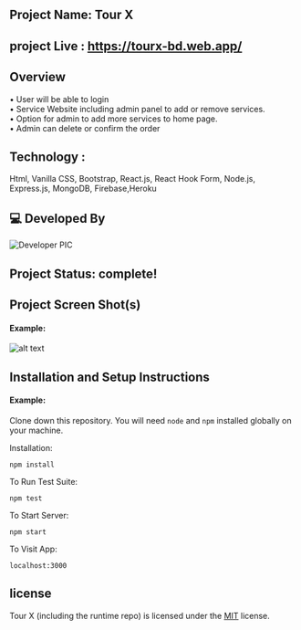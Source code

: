 ## Project Name: Tour X

## project Live : https://tourx-bd.web.app/

## Overview

• User will be able to login</br>
• Service Website including admin panel to add or remove services.</br>
• Option for admin to add more services to home page.</br>
• Admin can delete or confirm the order</br>

## Technology :

Html, Vanilla CSS, Bootstrap, React.js, React Hook Form, Node.js, Express.js, MongoDB, Firebase,Heroku

## 💻 Developed By

![Developer PIC](https://avatars.githubusercontent.com/u/86229415?s=96&v=4)

## Project Status: complete!

## Project Screen Shot(s)

#### Example:

![alt text](https://i.ibb.co/8mRq0k9/Screenshot-149.jpg)

## Installation and Setup Instructions

#### Example:

Clone down this repository. You will need `node` and `npm` installed globally on your machine.

Installation:

`npm install`

To Run Test Suite:

`npm test`

To Start Server:

`npm start`

To Visit App:

`localhost:3000`

## license

Tour X (including the runtime repo) is licensed under the [MIT](LICENSE.TXT) license.
